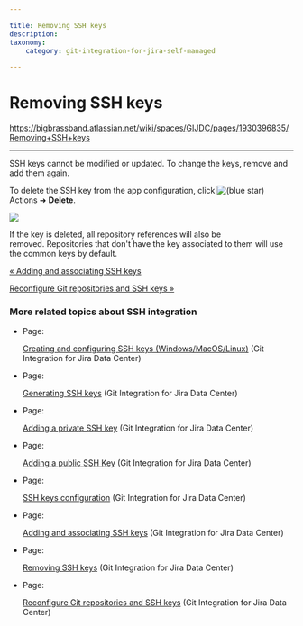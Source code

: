 ```yaml
---

title: Removing SSH keys
description:
taxonomy:
    category: git-integration-for-jira-self-managed

---
```


# Removing SSH keys

<https://bigbrassband.atlassian.net/wiki/spaces/GIJDC/pages/1930396835/Removing+SSH+keys>

* * *

SSH keys cannot be modified or updated. To change the keys, remove and add them again.

To delete the SSH key from the app configuration, click ![(blue star)](/wiki/s/-1639011364/6452/8b4898d3c114827e64ec143b4fa79bb76a6cfa5b/_/images/icons/emoticons/star_blue.png) Actions ➜ **Delete**.

![](https://bigbrassband.atlassian.net/wiki/download/thumbnails/1930396835/ssh-addkey-list-del-key.png?version=1&modificationDate=1630642808913&cacheVersion=1&api=v2&width=680&height=294)

If the key is deleted, all repository references will also be removed. Repositories that don't have the key associated to them will use the common keys by default.

[« Adding and associating SSH keys](/wiki/spaces/GIJDC/pages/1930396771/Adding+and+associating+SSH+keys)

[Reconfigure Git repositories and SSH keys »](/wiki/spaces/GIJDC/pages/1930396868/Reconfigure+Git+repositories+and+SSH+keys)

### More related topics about SSH integration

*   Page:
    
    [Creating and configuring SSH keys (Windows/MacOS/Linux)](/wiki/spaces/GIJDC/pages/183271450) (Git Integration for Jira Data Center)
    
*   Page:
    
    [Generating SSH keys](/wiki/spaces/GIJDC/pages/1930396609/Generating+SSH+keys) (Git Integration for Jira Data Center)
    
*   Page:
    
    [Adding a private SSH key](/wiki/spaces/GIJDC/pages/1930396698/Adding+a+private+SSH+key) (Git Integration for Jira Data Center)
    
*   Page:
    
    [Adding a public SSH Key](/wiki/spaces/GIJDC/pages/1930396728/Adding+a+public+SSH+Key) (Git Integration for Jira Data Center)
    
*   Page:
    
    [SSH keys configuration](/wiki/spaces/GIJDC/pages/1930396746/SSH+keys+configuration) (Git Integration for Jira Data Center)
    
*   Page:
    
    [Adding and associating SSH keys](/wiki/spaces/GIJDC/pages/1930396771/Adding+and+associating+SSH+keys) (Git Integration for Jira Data Center)
    
*   Page:
    
    [Removing SSH keys](/wiki/spaces/GIJDC/pages/1930396835/Removing+SSH+keys) (Git Integration for Jira Data Center)
    
*   Page:
    
    [Reconfigure Git repositories and SSH keys](/wiki/spaces/GIJDC/pages/1930396868/Reconfigure+Git+repositories+and+SSH+keys) (Git Integration for Jira Data Center)